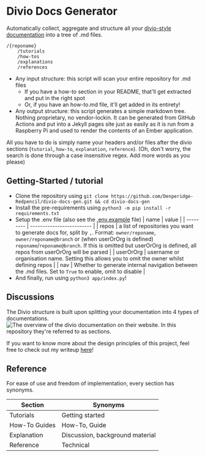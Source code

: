 # Divio Docs Generator

Automatically collect, aggregate and structure all your [divio-style documentation](https://documentation.divio.com/) into a tree of .md files.
```
/{reponame}
    /tutorials
    /how-tos
    /explanations
    /references
```

- Any input structure: this script will scan your entire repository for .md files
    - If you have a how-to section in your README, that'll get extracted and put in the right spot
    - Or, if you have an how-to.md file, it'll get added in its entirety!
- Any output structure: this script generates a simple markdown tree. Nothing proprietary, no vendor-lockin. It can be generated from GitHub Actions and put into a Jekyll pages site just as easily as it is run from a Raspberry Pi and used to render the contents of an Ember application.

All you have to do is simply name your headers and/or files after the divio sections (`tutorial`, `how-to`, `explanation`, `reference`). (Oh, don't worry, the search is done through a case insensitive regex. Add more words as you please) 

## Getting-Started / tutorial
- Clone the repository using `git clone https://github.com/Denperidge-Redpencil/divio-docs-gen.git && cd divio-docs-gen`
- Install the pre-requirements using `python3 -m pip install -r requirements.txt`
- Setup the .env file (also see the [.env.example](.env.example) file)
    |   name    | value                     |
    | --------- | ------------------------- |
    | repos     | a list of repositories you want to generate docs for, split by `,`. Format: `owner/reponame`, `owner/reponame@branch` or (when userOrOrg is defined) `reponame`/`reponame@branch`. If this is omitted but userOrOrg is defined, all repos from userOrOrg will be parsed |
    | userOrOrg | username or organisation name. Setting this allows you to omit the owner whilst defining repos |
    | nav       | Whether to generate internal navigation between the .md files. Set to `True` to enable, omit to disable |
- And finally, run using `python3 app/index.py`!


## Discussions
The Divio structure is built upon splitting your documentation into 4 types of documentations. ![The overview of the divio documentation on their website](https://documentation.divio.com/_images/overview.png). In this repository they're referred to as sections.


If you want to know more about the design principles of this project, feel free to check out my writeup [here](https://github.com/Denperidge-Redpencil/Learning.md/blob/main/Notes/docs.md#design-principles)!


## Reference
For ease of use and freedom of implementation, every section has synonyms.

| Section       | Synonyms                        |
| ------------- | ------------------------------- |
| Tutorials     | Getting started                 |
| How-To Guides | How-To, Guide                   |
| Explanation   | Discussion, background material | 
| Reference     | Technical                       |


